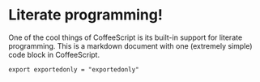 # Literate programming!
One of the cool things of CoffeeScript is its built-in support for
literate programming. This is a markdown document with one (extremely
simple) code block in CoffeeScript.

    export exportedonly = "exportedonly"
